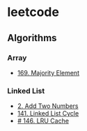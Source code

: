 # leetcode

## Algorithms

### Array

- [169. Majority Element](/Algorithms/Array%20/169.%20Majority%20Element/README.md)

### Linked List

- [2. Add Two Numbers](/Algorithms/Linked%20List/2.%20Add%20Two%20Numbers/README.md)
- [141. Linked List Cycle](/Algorithms/Linked%20List/141.%20Linked%20List%20Cycle/README.md)
- [# 146. LRU Cache](/Algorithms/Linked%20List/146.%20LRU%20Cache/README.md)